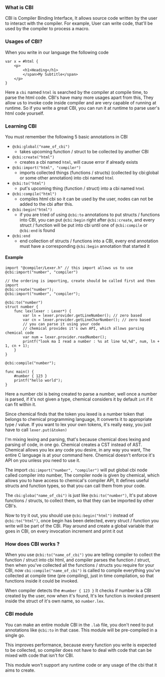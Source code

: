 ### What is CBI

CBI is Compiler Binding Interface, It allows source code written by the user to interact with the compiler.
For example, User can write code, that'll be used by the compiler to process a macro.

### Usages of CBI?

When you write in our language the following code

```chemical
var x = #html {
    <p>
        <h1>Heading</h1>
        </span>My Subtitle</span>
    </p>
}
```

Here a `cbi` named `html` is searched by the compiler at compile time, to parse the html code.
CBI's have many more usages apart from this, They allow us to invoke code inside compiler and are very capable of running at runtime.
So if you write a great CBI, you can run it at runtime to parse user's html code yourself.

### Learning CBI

You must remember the following 5 basic annotations in CBI

- `@cbi:global("name_of_cbi")` 
  - takes upcoming function / struct to be collected by another CBI
- `@cbi:create("html")`
  - creates a cbi named `html`, will cause error if already exists
- `@cbi:import("html", "compiler")`
  - imports collected things (functions / structs) (collected by cbi:global or some other annotation) into cbi named `html`
- `@cbi:to("html")`
  - put's upcoming thing (function / struct) into a cbi named `html`
- `@cbi:compile("html")`
  - compiles html cbi so it can be used by the user, nodes can not be added to the cbi after this.
- `@cbi:begin("html")`
  - if you are tried of using `@cbi:to` annotations to put structs / functions into CBI, you can put `@cbi:begin` right after `@cbi:create`, and every struct / function will be put into cbi until one of
  `@cbi:compile` or `@cbi:end` is found
- `@cbi:end`
  - end collection of structs / functions into a CBI, every end annotation must have a corresponding `@cbi:begin` annotation
  that started it

#### Example

```chemical
import "@compiler/Lexer.h" // this import allows us to use @cbi:import("number", "compiler")

// the ordering is importing, create should be called first and then import
@cbi:create("number");
@cbi:import("number", "compiler");

@cbi:to("number")
struct number {
    func lex(lexer : Lexer*) {
        var ln = lexer.provider.getLineNumber(); // zero based
        var cn = lexer.provider.getLineCharNumber(); // zero based
        // you can parse it using your code
        // chemical provides it's own API, which allows parsing chemical code
        var num = lexer.provider.readNumber();
        printf("look ma I read a number : %s at line %d,%d", num, ln + 1, cn + 1);
    }
}

@cbi:compile("number");

func main() {
    #number { 123 }
    printf("hello world");
}
```

Here a number cbi is being created to parse a number, well once a number is parsed, if it's not given a type, chemical considers it by default `int` if it can fit within it.

Since chemical finds that the token you lexed is a number token that belongs to chemical programming language, It converts it to appropriate type / value.
If you want to lex your own tokens, it's really easy, you just have to call `lexer.put(&token)`

I'm mixing lexing and parsing, that's because chemical does lexing and parsing of code, in one go.
Chemical creates a CST instead of AST. Chemical allows you lex any code you desire, in any way you want, The entire C language is at your command here. Chemical doesn't enforce it's API on you
unless you need to use it.

The import `cbi:import("number", "compiler")` will put global cbi node called compiler into number, The compiler node is given by chemical, which allows you
to have access to chemical's compiler API, It defines useful structs and function types, so that you can call them from your code.

The `cbi:globa("name_of_cbi")` is just like `@cbi:to("number")`, It's put above functions / structs, to collect them, so that they can be imported by other CBI's.

Now to try it out, you should use `@cbi:begin("html")` instead of `@cbi:to("html")`, once begin has been detected, every struct / function you write will be part of the CBI.
Play around and create a global variable that goes in CBI, on every invocation increment and print it out

### How does CBI works ?

When you use `@cbi:to("name_of_cbi")` you are telling compiler to collect the function / struct into cbi html, and compiler parses the function / struct, then when you've collected all the functions / structs you require for your CBI, now `cbi:compile("name_of_cbi")` is called
to compile everything you've collected at compile time (pre compiling), just in time compilation, so that functions inside it could be invoked.


When compiler detects the `#number { 123 }` It checks if number is a CBI created by the user, now when it's found, It's lex function is invoked
present inside the struct of it's own name, so `number.lex`.

### CBI module

You can make an entire module CBI in the `.lab` file, you don't need to put annotations like `@cbi:to` in that case.
This module will be pre-compiled in a single go.

This improves performance, because every function you write is expected to be collected, so compiler does not have to deal with
code that can be mixed with code that isn't for CBI.

This module won't support any runtime code or any usage of the cbi that it aims to create.